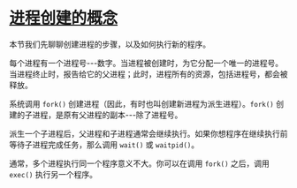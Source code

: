 # [进程创建的概念](https://www.gnu.org/software/libc/manual/html_node/Process-Creation-Concepts.html#Process-Creation-Concepts)

本节我们先聊聊创建进程的步骤，以及如何执行新的程序。

每个进程有一个进程号---数字。当进程被创建时，为它分配一个唯一的进程号。当进程终止时，报告给它的父进程；此时，进程所有的资源，包括进程号，都会被释放。

系统调用 `fork()` 创建进程（因此，有时也叫创建新进程为派生进程）。`fork()` 创建的子进程，是原有父进程的副本---除了进程号。

派生一个子进程后，父进程和子进程通常会继续执行。如果你想程序在继续执行前等待子进程完成任务，那么调用 `wait()` 或 `waitpid()`。

通常，多个进程执行同一个程序意义不大。你可以在调用 `fork()` 之后，调用 `exec()` 执行另一个程序。